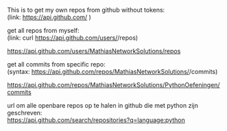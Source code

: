 This is to get my own repos from github without tokens:  
(link: https://api.github.com/  )



get all repos from myself:  
(link: curl https://api.github.com/users/<gebruikersnaam>/repos)


https://api.github.com/users/MathiasNetworkSolutions/repos 


get all commits from specific repo:  
(syntax: https://api.github.com/repos/MathiasNetworkSolutions/<repo-naam>/commits)


https://api.github.com/repos/MathiasNetworkSolutions/PythonOefeningen/commits

url om alle openbare repos op te halen in github die met python zijn geschreven:  
https://api.github.com/search/repositories?q=language:python

